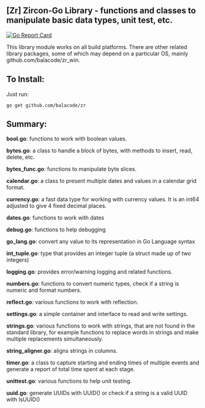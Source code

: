 ## [Zr] Zircon-Go Library - functions and classes to manipulate basic data types, unit test, etc.
[![Go Report Card](https://goreportcard.com/badge/github.com/balacode/zr)](https://goreportcard.com/report/github.com/balacode/zr)  

This library module works on all build platforms. There are other related library packages, some of which may depend on a particular OS, mainly github.com/balacode/zr_win.

## To Install:
Just run:

    go get github.com/balacode/zr

## Summary:

**bool.go**: functions to work with boolean values.

**bytes.go**: a class to handle a block of bytes, with methods to insert, read, delete, etc.

**bytes_func.go**: functions to manipulate byte slices.

**calendar.go**: a class to present multiple dates and values in a calendar grid format.

**currency.go**: a fast data type for working with currency values. It is an int64 adjusted to give 4 fixed decimal places.

**dates.go**: functions to work with dates

**debug.go**: functions to help debugging

**go_lang.go**: convert any value to its representation in Go Language syntax 

**int_tuple.go**: type that provides an integer tuple (a struct made up of two integers)

**logging.go**: provides error/warning logging and related functions.

**numbers.go**: functions to convert numeric types, check if a string is numeric and format numbers.

**reflect.go**: various functions to work with reflection.

**settings.go**: a simple container and interface to read and write settings.

**strings.go**: various functions to work with strings, that are not found in the standard library, for example functions to replace words in strings and make multiple replacements simultaneously.

**string_aligner.go**: aligns strings in columns.

**timer.go**: a class to capture starting and ending times of multiple events and generate a report of total time spent at each stage.

**unittest.go**: various functions to help unit testing.

**uuid.go**: generate UUIDs with UUID() or check if a string is a valid UUID with IsUUID()
